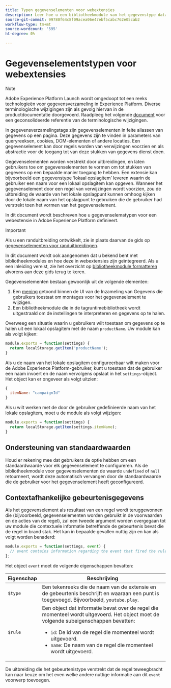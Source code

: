 ```yaml
---
title: Typen gegevenselementen voor webextensies
description: Leer hoe u een bibliotheekmodule van het gegevenstype data-element definieert voor een tagextensie in een webeigenschap.
source-git-commit: 99780f64c8f09acea06e47ebf5cabc762e05cab2
workflow-type: tm+mt
source-wordcount: '595'
ht-degree: 0%

---
```


# Gegevenselementstypen voor webextensies

>[!NOTE]
>
>Adobe Experience Platform Launch wordt omgedoopt tot een reeks technologieën voor gegevensverzameling in Experience Platform. Diverse terminologische wijzigingen zijn als gevolg hiervan in de productdocumentatie doorgevoerd. Raadpleeg het volgende [document](../../term-updates.md) voor een geconsolideerde referentie van de terminologische wijzigingen.

In gegevensverzamelingstags zijn gegevenselementen in feite aliassen van gegevens op een pagina. Deze gegevens zijn te vinden in parameters van queryreeksen, cookies, DOM-elementen of andere locaties. Een gegevenselement kan door regels worden van verwijzingen voorzien en als abstractie voor de toegang tot van deze stukken van gegevens dienst doen.

Gegevenselementen worden verstrekt door uitbreidingen, en laten gebruikers toe om gegevenselementen te vormen om tot stukken van gegevens op een bepaalde manier toegang te hebben. Een extensie kan bijvoorbeeld een gegevenstype ‘lokaal opslagitem’ leveren waarin de gebruiker een naam voor een lokaal opslagitem kan opgeven. Wanneer het gegevenselement door een regel van verwijzingen wordt voorzien, zou de uitbreiding de waarde van het lokale opslagpunt kunnen omhoog kijken door de lokale naam van het opslagpunt te gebruiken die de gebruiker had verstrekt toen het vormen van het gegevenselement.

In dit document wordt beschreven hoe u gegevenselematypen voor een webextensie in Adobe Experience Platform definieert.

>[!IMPORTANT]
>
>Als u een randuitbreiding ontwikkelt, zie in plaats daarvan de gids op [gegevenselementen voor randuitbreidingen](../edge/data-element-types.md).
>
>In dit document wordt ook aangenomen dat u bekend bent met bibliotheekmodules en hoe deze in webextensies zijn geïntegreerd. Als u een inleiding vereist, zie het overzicht op [bibliotheekmodule formatteren](./format.md) alvorens aan deze gids terug te keren.

Gegevenselementen bestaan gewoonlijk uit de volgende elementen:

1. Een [mening](./views.md) getoond binnen de UI van de Inzameling van Gegevens die gebruikers toestaat om montages voor het gegevenselement te wijzigen.
2. Een bibliotheekmodule die in de tagruntimebibliotheek wordt uitgestraald om de instellingen te interpreteren en gegevens op te halen.

Overweeg een situatie waarin u gebruikers wilt toestaan om gegevens op te halen uit een lokaal opslagitem met de naam `productName`. Uw module kan als volgt kijken:

```js
module.exports = function(settings) {
  return localStorage.getItem('productName');
}
```

Als u de naam van het lokale opslagitem configureerbaar wilt maken voor de Adobe Experience Platform-gebruiker, kunt u toestaan dat de gebruiker een naam invoert en de naam vervolgens opslaat in het `settings`-object. Het object kan er ongeveer als volgt uitzien:

```js
{
  itemName: "campaignId"
}
```

Als u wilt werken met de door de gebruiker gedefinieerde naam van het lokale opslagitem, moet u de module als volgt wijzigen:

```js
module.exports = function(settings) {
  return localStorage.getItem(settings.itemName);
}
```

## Ondersteuning van standaardwaarden

Houd er rekening mee dat gebruikers de optie hebben om een standaardwaarde voor elk gegevenselement te configureren. Als de bibliotheekmodule voor gegevenselementen de waarde `undefined` of `null` retourneert, wordt deze automatisch vervangen door de standaardwaarde die de gebruiker voor het gegevenselement heeft geconfigureerd.

## Contextafhankelijke gebeurtenisgegevens

Als het gegevenselement als resultaat van een regel wordt teruggewonnen die (bijvoorbeeld, gegevenselementen worden gebruikt in de voorwaarden en de acties van de regel), zal een tweede argument worden overgegaan tot uw module die contextuele informatie betreffende de gebeurtenis bevat die de regel in brand stak. Het kan in bepaalde gevallen nuttig zijn en kan als volgt worden benaderd:

```js
module.exports = function(settings, event) {
  // event contains information regarding the event that fired the rule
};
```

Het object `event` moet de volgende eigenschappen bevatten:

| Eigenschap | Beschrijving |
| --- | --- |
| `$type` | Een tekenreeks die de naam van de extensie en de gebeurtenis beschrijft en waaraan een punt is toegevoegd. Bijvoorbeeld, `youtube.play`. |
| `$rule` | Een object dat informatie bevat over de regel die momenteel wordt uitgevoerd. Het object moet de volgende subeigenschappen bevatten:<ul><li>`id`: De id van de regel die momenteel wordt uitgevoerd.</li><li>`name`: De naam van de regel die momenteel wordt uitgevoerd.</li></ul> |

De uitbreiding die het gebeurtenistype verstrekt dat de regel teweegbracht kan naar keuze om het even welke andere nuttige informatie aan dit `event` voorwerp toevoegen.
